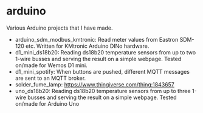 # arduino
Various Arduino projects that I have made.

* arduino_sdm_modbus_kmtronic: Read meter values from Eastron SDM-120 etc. Written for KMtronic Arduino DINo hardware.
* d1_mini_ds18b20: Reading ds18b20 temperature sensors from up to two 1-wire busses and serving the result on a simple webpage. Tested on/made for Wemos D1 mini.
* d1_mini_spotify: When buttons are pushed, different MQTT messages are sent to an MQTT broker.
* solder_fume_lamp: https://www.thingiverse.com/thing:1843657
* uno_ds18b20: Reading ds18b20 temperature sensors from up to three 1-wire busses and serving the result on a simple webpage. Tested on/made for Arduino Uno
